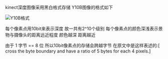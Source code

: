 kinect深度图像采用黑白格式存储
Y10B图像的格式如下   
 
![ Y10B格式 ](http://img3.douban.com/view/photo/large/public/p2234559920.jpg)

每个像素点用10bit来表示深度 故一共有2^10个级别 
每个像素点的颜色深浅表示景物与摄像头的距离远近程度
颜色越深 距离越近

由于 1 字节 == 8 位 
所以10bit像素点的存储会跨越字节 
在原文中是这样表述的:[ cross the byte boundary and have a ratio of 5 bytes for each 4 pixels.]

